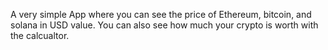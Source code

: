 A very simple App where you can see the price of Ethereum, bitcoin, and solana in USD value.
You can also see how much your crypto is worth with the calcualtor.
